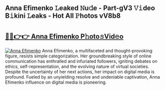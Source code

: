 ## Anna Efimenko 𝙻eaked 𝙽u𝚍e - Part-gV3 𝚅𝚒deo B𝚒kini 𝙻eaks - Hot All 𝙿hotos vV8b8

# <h2><a href="http://ld0pfz4.urlbe.top/?page=Anna+Efimenko">🔗🔗👉👉 Anna Efimenko P𝚑oto𝚜Vid𝚎o</a></h2>

[![Anna Efimenko](https://i.imgur.com/eBuTRDB.gif)](http://ld0pfz4.urlbe.top/?page=Anna+Efimenko)
Anna Efimenko, a multifaceted and thought-provoking figure, resists simple categorization. Her groundbreaking style of online communication has enthralled and infuriated followers, igniting debates on ethics, self-representation, and the evolving nature of virtual societies. Despite the uncertainty of her next actions, her impact on digital media is profound. Fueled by an unyielding resolve and undeniable captivation, Anna Efimenko influence on digital media is pioneering.
